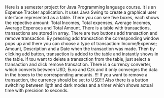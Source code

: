 Here is a semester project for Java Programming language course. It is an Expense Tracker application. It uses Java Swing to create a graphical user interface represented as a table. There you can see five boxes, each shows the repective amount: Total Incomes, Total expenses, Average Incomes, Average Expenses and Total Amount. There is a table with transactions, transactions are stored in array. There are two buttons add transaction and remove transaction. By pressing
add transaction the corresponding window pops up and there you can choose a type of transaction: Income/Expense; Amount, Description and a Date when the transaction was made. Then by clicking add button, transaction is added to 
the table and instantly shows in the table. If tou want to delete a transaction from the table, just select a transaction and click remove transaction. There is a currency converter, which converts between USD, Euro and Czk
and it only converges the data in the boxes to the corresponding amounts. !!! If you want to remove a transaction, the currency should be set to USD!!! Also there is a button switching between ligth and dark modes and 
a timer which shows actual time with precision to seconds.
